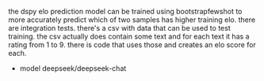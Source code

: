 the dspy elo prediction model can be trained using bootstrapfewshot to more accurately predict which of two samples has higher training elo. there are integration tests. there's a csv with data that can be used to test training. the csv actually does contain some text and for each text it has a rating from 1 to 9. there is code that uses those and creates an elo score for each.
- model deepseek/deepseek-chat
